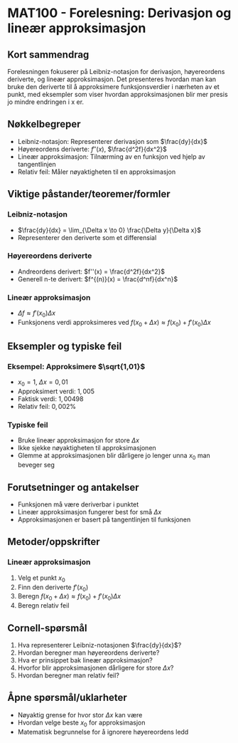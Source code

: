 # MAT100 - Forelesning: Derivasjon og lineær approksimasjon

## Kort sammendrag
Forelesningen fokuserer på Leibniz-notasjon for derivasjon, høyereordens deriverte, og lineær approksimasjon. Det presenteres hvordan man kan bruke den deriverte til å approksimere funksjonsverdier i nærheten av et punkt, med eksempler som viser hvordan approksimasjonen blir mer presis jo mindre endringen i x er.

## Nøkkelbegreper
- Leibniz-notasjon: Representerer derivasjon som $\frac{dy}{dx}$
- Høyereordens deriverte: $f''(x)$, $\frac{d^2f}{dx^2}$
- Lineær approksimasjon: Tilnærming av en funksjon ved hjelp av tangentlinjen
- Relativ feil: Måler nøyaktigheten til en approksimasjon

## Viktige påstander/teoremer/formler

### Leibniz-notasjon
- $\frac{dy}{dx} = \lim_{\Delta x \to 0} \frac{\Delta y}{\Delta x}$
- Representerer den deriverte som et differensial

### Høyereordens deriverte
- Andreordens derivert: $f''(x) = \frac{d^2f}{dx^2}$
- Generell n-te derivert: $f^{(n)}(x) = \frac{d^nf}{dx^n}$

### Lineær approksimasjon
- $\Delta f \approx f'(x_0) \Delta x$
- Funksjonens verdi approksimeres ved $f(x_0 + \Delta x) \approx f(x_0) + f'(x_0)\Delta x$

## Eksempler og typiske feil

### Eksempel: Approksimere $\sqrt{1,01}$
- $x_0 = 1$, $\Delta x = 0,01$
- Approksimert verdi: $1,005$
- Faktisk verdi: $1,00498$
- Relativ feil: $0,002\%$

### Typiske feil
- Bruke lineær approksimasjon for store $\Delta x$
- Ikke sjekke nøyaktigheten til approksimasjonen
- Glemme at approksimasjonen blir dårligere jo lenger unna $x_0$ man beveger seg

## Forutsetninger og antakelser
- Funksjonen må være deriverbar i punktet
- Lineær approksimasjon fungerer best for små $\Delta x$
- Approksimasjonen er basert på tangentlinjen til funksjonen

## Metoder/oppskrifter

### Lineær approksimasjon
1. Velg et punkt $x_0$
2. Finn den deriverte $f'(x_0)$
3. Beregn $f(x_0 + \Delta x) \approx f(x_0) + f'(x_0)\Delta x$
4. Beregn relativ feil

## Cornell-spørsmål
1. Hva representerer Leibniz-notasjonen $\frac{dy}{dx}$?
2. Hvordan beregner man høyereordens deriverte?
3. Hva er prinsippet bak lineær approksimasjon?
4. Hvorfor blir approksimasjonen dårligere for store $\Delta x$?
5. Hvordan beregner man relativ feil?

## Åpne spørsmål/uklarheter
- Nøyaktig grense for hvor stor $\Delta x$ kan være
- Hvordan velge beste $x_0$ for approksimasjon
- Matematisk begrunnelse for å ignorere høyereordens ledd